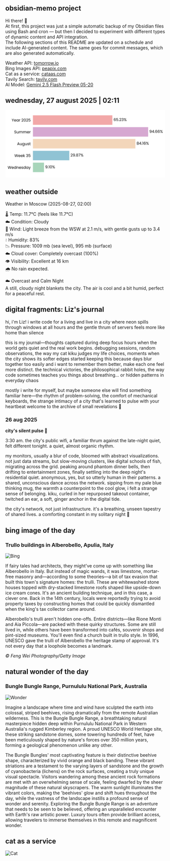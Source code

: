 ## obsidian-memo project
Hi there! 👋 \
At first, this project was just a simple automatic backup of my Obsidian files using Bash and cron — but then I decided to experiment with different types of dynamic content and API integration. \
The following sections of this README are updated on a schedule and include AI-generated content. The same goes for commit messages, which are also generated automatically.

Weather API: [tomorrow.io](https://www.tomorrow.io/) \
Bing Images API: [peapix.com](https://peapix.com/) \
Cat as a service: [cataas.com](https://cataas.com/) \
Tavily Search: [tavily.com](https://www.tavily.com/) \
AI Model: [Gemini 2.5 Flash Preview 05-20](https://cloud.google.com/vertex-ai/generative-ai/docs/models/gemini/2-5-flash)

## wednesday, 27 august 2025 | 02:11
<picture>
  <source media="(prefers-color-scheme: dark)" srcset="./time-dark.svg">
  <img src="./time-light.svg" alt="Time Progress">
</picture>

## weather outside
Weather in Moscow (2025-08-27, 02:00)

🌡️ Temp: 11.7°C (feels like 11.7°C) <br>
☁️ Condition: Cloudy <br>
💨 Wind: Light breeze from the WSW at 2.1 m/s, with gentle gusts up to 3.4 m/s <br>
💧 Humidity: 83% <br>
📉 Pressure: 1009 mb (sea level), 995 mb (surface) <br>
☁️ Cloud cover: Completely overcast (100%) <br>
👁️ Visibility: Excellent at 16 km <br>
🌧️ No rain expected. <br>

☁️ Overcast and Calm Night <br>
A still, cloudy night blankets the city. The air is cool and a bit humid, perfect for a peaceful rest.

## digital fragments: Liz's journal
hi, i'm Liz! i write code for a living and live in a city where neon spills through windows at all hours and the gentle thrum of servers feels more like home than silence

this is my journal—thoughts captured during deep focus hours when the world gets quiet and the real work begins. debugging sessions, random observations, the way my cat kiku judges my life choices, moments when the city shows its softer edges
started keeping this because days blur together too easily and i want to remember them better, make each one feel more distinct. the technical victories, the philosophical rabbit holes, the way code sometimes teaches you things about breathing... or hidden patterns in everyday chaos

mostly i write for myself, but maybe someone else will find something familiar here—the rhythm of problem-solving, the comfort of mechanical keyboards, the strange intimacy of a city that's learned to pulse with your heartbeat
welcome to the archive of small revelations 🌙

### 26 aug 2025 
**city's silent pulse 📡**

3:30 am. the city's public wifi, a familiar thrum against the late-night quiet, felt different tonight. a quiet, almost organic rhythm.

my monitors, usually a blur of code, bloomed with abstract visualizations. not just data streams, but slow-moving clusters, like digital schools of fish, migrating across the grid. peaking around phantom dinner bells, then drifting to entertainment zones, finally settling into the deep night's residential quiet. anonymous, yes, but so utterly human in their patterns. a shared, unconscious dance across the network. sipping from my pale blue thinking mug, the warmth a counterpoint to the cool glow, i felt a strange sense of belonging. kiku, curled in her repurposed takeout container, twitched an ear, a soft, ginger anchor in the digital tide.

the city's network, not just infrastructure. it's a breathing, unseen tapestry of shared lives. a comforting constant in my solitary night 🌃

## bing image of the day
### Trullo buildings in Alberobello, Apulia, Italy
![Bing](https://img.peapix.com/056cae9cadba4fdd8574da384db036fe_1920.jpg)

If fairy tales had architects, they might've come up with something like Alberobello in Italy. But instead of magic wands, it was limestone, mortar-free masonry and—according to some theories—a bit of tax evasion that built this town's signature homes: the trulli. These are whitewashed stone houses topped with dry-stacked limestone roofs shaped like upside-down ice cream cones. It's an ancient building technique, and in this case, a clever one. Back in the 14th century, locals were reportedly trying to avoid property taxes by constructing homes that could be quickly dismantled when the king's tax collector came around.

Alberobello's trulli aren't hidden one-offs. Entire districts—like Rione Monti and Aia Piccola—are packed with these quirky structures. Some are still lived in, while others have been transformed into cafés, souvenir shops and pint-sized museums. You'll even find a church built in trullo style. In 1996, UNESCO gave the trulli of Alberobello the heritage stamp of approval. It's not every day that a loophole becomes a landmark.

_© Feng Wei Photography/Getty Image_

## natural wonder of the day
### Bungle Bungle Range, Purnululu National Park, Australia
![Wonder](https://www.10wallpaper.com/wallpaper/1920x1200/2205/Bungle_Bungle_Range_Purnululu_National_Park_Australia_Bing_5K_1920x1200.jpg)

Imagine a landscape where time and wind have sculpted the earth into colossal, striped beehives, rising dramatically from the remote Australian wilderness. This is the Bungle Bungle Range, a breathtaking natural masterpiece hidden deep within Purnululu National Park in Western Australia's rugged Kimberley region. A proud UNESCO World Heritage site, these striking sandstone domes, some towering hundreds of feet, have been meticulously shaped by nature's forces over 350 million years, forming a geological phenomenon unlike any other.

The Bungle Bungles' most captivating feature is their distinctive beehive shape, characterized by vivid orange and black banding. These vibrant striations are a testament to the varying layers of sandstone and the growth of cyanobacteria (lichens) on the rock surfaces, creating a truly unique visual spectacle. Visitors wandering among these ancient rock formations are met with an overwhelming sense of scale, feeling dwarfed by the sheer magnitude of these natural skyscrapers. The warm sunlight illuminates the vibrant colors, making the 'beehives' glow and shift hues throughout the day, while the vastness of the landscape instills a profound sense of wonder and serenity. Exploring the Bungle Bungle Range is an adventure that needs to be seen to be believed, offering an unparalleled encounter with Earth's raw artistic power. Luxury tours often provide brilliant access, allowing travelers to immerse themselves in this remote and magnificent wonder.

## cat as a service
![Cat](https://cataas.com/cat/cute?t=1756249861)
